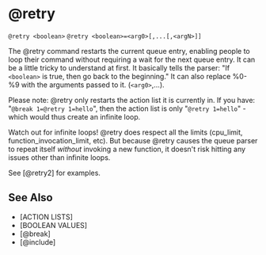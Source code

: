 # @retry
`@retry <boolean>`
`@retry <boolean>=<arg0>[,...[,<argN>]]`

The @retry command restarts the current queue entry, enabling people to loop their command without requiring a wait for the next queue entry. It can be a little tricky to understand at first. It basically tells the parser: "If `<boolean>` is true, then go back to the beginning." It can also replace %0-%9 with the arguments passed to it. (`<arg0>`,...).

Please note: @retry only restarts the action list it is currently in. If you have: "`@break 1=@retry 1=hello`", then the action list is only "`@retry 1=hello`" - which would thus create an infinite loop.

Watch out for infinite loops! @retry does respect all the limits (cpu_limit, function_invocation_limit, etc). But because @retry causes the queue parser to repeat itself _without_ invoking a new function, it doesn't risk hitting any issues other than infinite loops.

See [@retry2] for examples.


## See Also
- [ACTION LISTS]
- [BOOLEAN VALUES]
- [@break]
- [@include]


